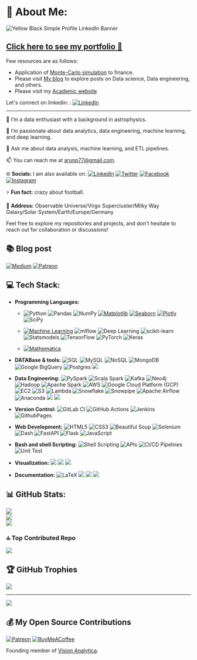 # 💫 **About Me:**

![Yellow   Black Simple Profile LinkedIn Banner](https://github.com/user-attachments/assets/9ae48475-a048-4b6f-877b-277856737cc9)

<a href="https://arunp77.github.io/" target="_blanck">Click here to see my portfolio 🔗</a>
----

<p> Few resources are as follows:</p>
<ul>
  <li>Application of <a href="https://arunp77.github.io/MonteCarlo-simulation/" target="_blanck">Monte-Carlo simulation</a> to finance.</li>
  <li>Please visit <a href="https://arunp77.medium.com/" target="_blanck">My blog</a> to explore posts on Data science, Data engineering, and others.</li>
  <li>Please visit my <a href="https://sites.google.com/view/aruncosmo/home" target="_blanck">Academic website</a></li>
</ul>

Let's connect on linkedin: : [![LinkedIn](https://img.shields.io/badge/LinkedIn-%230077B5.svg?logo=linkedin&logoColor=white)](https://linkedin.com/in/arunp77) 

---- 

<!----- 👋 Hi, I’m <b>Arun Kumar Pandey</b> (Hallo, ich bin Arun Kumar Pandey).<br> /-----> 

🔭 I’m a data enthusiast with a background in astrophysics.

🌱 I’m passionate about data analytics, data engineering, machine learning, and deep learning.

💬 Ask me about data analysis, machine learning, and ETL pipelines.

📫 You can reach me at [arunp77@gmail.com](arunp77@gmail.com).

🌐 **Socials:** I am also available on: [![LinkedIn](https://img.shields.io/badge/LinkedIn-%230077B5.svg?logo=linkedin&logoColor=white)](https://linkedin.com/in/arunp77) 
[![Twitter](https://img.shields.io/badge/Twitter-%231DA1F2.svg?logo=Twitter&logoColor=white)](https://twitter.com/arunp77_)
[![Facebook](https://img.shields.io/badge/Facebook-%231877F2.svg?logo=Facebook&logoColor=white)](https://facebook.com/arunp77) 
[![Instagram](https://img.shields.io/badge/Instagram-%23E4405F.svg?logo=Instagram&logoColor=white)](https://instagram.com/arunp77)

⚡ **Fun fact:** crazy about football.<br>

📍 **Address:** Observable Universe/Virgo Supercluster/Milky Way Galaxy/Solar System/Earth/Europe/Germany <br>

Feel free to explore my repositories and projects, and don't hesitate to reach out for collaboration or discussions!


## 📚 Blog post
[![Medium](https://img.shields.io/badge/Medium-12100E?logo=medium&logoColor=white)](https://medium.com/@arunp77)
[![Patreon](https://img.shields.io/badge/Patreon-%23FF424D.svg?style=plastic&logo=patreon&logoColor=white)](https://patreon.com/user?u=87801682)

## 💻 **Tech Stack:**

- **Programming Languages:** 
  - ![Python](https://img.shields.io/badge/python-3670A0?style=flat-square&logo=python&logoColor=ffdd54) 
    ![Pandas](https://img.shields.io/badge/pandas-%23150458.svg?style=flat-square&logo=pandas&logoColor=white) 
    ![NumPy](https://img.shields.io/badge/numpy-%23013243.svg?style=flat-square&logo=numpy&logoColor=white)
    [![Matplotlib](https://img.shields.io/badge/Matplotlib-blue.svg?logo=python&logoColor=white)](https://matplotlib.org)
    [![Seaborn](https://img.shields.io/badge/Seaborn-%233F4F75.svg?style=flat-square&logo=python&logoColor=white)](https://seaborn.pydata.org)
    [![Plotly](https://img.shields.io/badge/Plotly-%233F4F75.svg?style=flat-square&logo=plotly&logoColor=white)](https://plotly.com/)
    ![SciPy](https://img.shields.io/badge/SciPy-%230C55A5.svg?style=flat-square&logo=scipy&logoColor=%white) 
    
  - [![Machine Learning](https://img.shields.io/badge/Machine%20Learning-%F0%9F%A4%96-darkviolet?style=flat&logoColor=grey)](https://github.com/)
    ![mlflow](https://img.shields.io/badge/mlflow-%23d9ead3.svg?style=plastic&logo=numpy&logoColor=blue)
    ![Deep Learning](https://img.shields.io/badge/Deep%20Learning-%2343853D.svg?style=flat-square&logo=python&logoColor=white)
    ![scikit-learn](https://img.shields.io/badge/scikit--learn-%23F7931E.svg?style=flat-square&logo=scikit-learn&logoColor=white)
    ![Statsmodels](https://img.shields.io/badge/Statsmodels-%230099EE.svg?style=flat-square&logo=statsmodels&logoColor=white)
    ![TensorFlow](https://img.shields.io/badge/TensorFlow-%23FF6F00.svg?style=flat-square&logo=TensorFlow&logoColor=white)
    ![PyTorch](https://img.shields.io/badge/PyTorch-%23EE4C2C.svg?style=flat-square&logo=PyTorch&logoColor=white)
    ![Keras](https://img.shields.io/badge/Keras-%23D00000.svg?style=plastic&logo=Keras&logoColor=white) 
    
  - [![Mathematica](https://img.shields.io/badge/Mathematica-F7DF1E?style=plastic&logo=wolfram-mathematica&logoColor=black)](https://www.wolfram.com/mathematica/)
  
  <!------- ![Swift-Newbie](https://img.shields.io/badge/Swift-Newbie-F54A2A?style=flat-square&logo=swift&logoColor=white) ---->

- **DATABase & tools:** ![SQL](https://img.shields.io/badge/SQL-F7DF1E.svg?style=flat-square&logo=sql&logoColor=orange)
  ![MySQL](https://img.shields.io/badge/mysql-%2300f.svg?style=flat-square&logo=mysql&logoColor=white) ![NoSQL](https://img.shields.io/badge/NoSQL-%2347A248.svg?style=flat-square&logo=mongodb&logoColor=white) ![MongoDB](https://img.shields.io/badge/MongoDB-%2347A248.svg?style=flat-square&logo=mongodb&logoColor=white)  ![Google BigQuery](https://img.shields.io/badge/-Google%20BigQuery-blue?style=flat-square&logo=google-cloud) ![Postgres](https://img.shields.io/badge/postgres-%23316192.svg?style=plastic&logo=postgresql&logoColor=white) [<img src="https://img.shields.io/badge/MS Excel-blue.svg?logo=Excel">](https://www.office.com/excel)

- **Data Engineering:**
  ![PySpark](https://img.shields.io/badge/PySpark-%23E25A1C.svg?style=flat-square&logo=apache-spark&logoColor=white)
  ![Scala Spark](https://img.shields.io/badge/Scala%20Spark-%23DC322F.svg?style=flat-square&logo=apache-spark&logoColor=white)
  ![Kafka](https://img.shields.io/badge/Kafka-%23231F20.svg?style=flat-square&logo=apache-kafka&logoColor=white)
  ![Neo4j](https://img.shields.io/badge/Neo4j-%2376B043.svg?style=flat-square&logo=neo4j&logoColor=white)
  ![Hadoop](https://img.shields.io/badge/Hadoop-%23FBC02D.svg?style=flat-square&logo=apache&logoColor=white)
  ![Apache Spark](https://img.shields.io/badge/Apache%20Spark-%23E25A1C.svg?style=flat-square&logo=apache-spark&logoColor=white)
  ![AWS](https://img.shields.io/badge/AWS-%23232F3E.svg?style=flat-square&logo=amazon-aws&logoColor=white)
  ![Google Cloud Platform (GCP)](https://img.shields.io/badge/Google%20Cloud%20Platform-%234285F4.svg?style=flat-square&logo=google-cloud&logoColor=white)
  ![EC2](https://img.shields.io/badge/EC2-%23FF9900.svg?style=flat-square&logo=amazon-aws&logoColor=white)
  ![S3](https://img.shields.io/badge/S3-%23FF9900.svg?style=flat-square&logo=amazon-s3&logoColor=white)
  ![Lambda](https://img.shields.io/badge/Lambda-%23FF9900.svg?style=flat-square&logo=amazon-aws&logoColor=white)
  ![Snowflake](https://img.shields.io/badge/Snowflake-%23232F3E.svg?style=flat-square&logo=snowflake&logoColor=white)
  ![Snowpipe](https://img.shields.io/badge/Snowpipe-%23232F3E.svg?style=flat-square&logo=snowflake&logoColor=white)
  ![Apache Airflow](https://img.shields.io/badge/Apache%20Airflow-017CEE?style=plastic&logo=Apache%20Airflow&logoColor=white)
  ![Anaconda](https://img.shields.io/badge/Anaconda-%2344A833.svg?style=flat-square&logo=anaconda&logoColor=white)
  [<img src="https://img.shields.io/badge/Docker-blue.svg?logo=docker">](https://hub.docker.com/)
  [<img src="https://img.shields.io/badge/bitbucket-blue.svg?logo=bitbucket">](https://bitbucket.org/arunp77/python/src/main/)

- **Version Control:** ![GitLab CI](https://img.shields.io/badge/gitlab%20CI-%23181717.svg?style=plastic&logo=gitlab&logoColor=white) 
![GitHub Actions](https://img.shields.io/badge/github%20actions-%232671E5.svg?style=plastic&logo=githubactions&logoColor=white) 
![Jenkins](https://img.shields.io/badge/jenkins-%232C5263.svg?style=plastic&logo=jenkins&logoColor=white) 
![GithubPages](https://img.shields.io/badge/github%20pages-121013?style=plastic&logo=github&logoColor=white) 

- **Web Development:** ![HTML5](https://img.shields.io/badge/html5-%23E34F26.svg?style=flat-square&logo=html5&logoColor=white) 
![CSS3](https://img.shields.io/badge/css3-%231572B6.svg?style=flat-square&logo=css3&logoColor=white)
![Beautiful Soup](https://img.shields.io/badge/Beautiful%20Soup-%23646464.svg?style=flat-square&logo=beautifulsoup&logoColor=white)
![Selenium](https://img.shields.io/badge/Selenium-%2361DAFB.svg?style=flat-square&logo=selenium&logoColor=white)
![Dash](https://img.shields.io/badge/Dash-%23000000.svg?style=flat-square&logo=plotly&logoColor=white)
![FastAPI](https://img.shields.io/badge/FastAPI-009688?style=flat-square&logo=fastapi&logoColor=white)
![Flask](https://img.shields.io/badge/Flask-000000?style=flat-square&logo=flask&logoColor=white) ![JavaScript](https://img.shields.io/badge/javascript-%23323330.svg?style=plastic&logo=javascript&logoColor=%23F7DF1E) 

- **Bash and shell Scripting:**
  ![Shell Scripting](https://img.shields.io/badge/Shell%20Scripting-%23121011.svg?style=flat-square&logo=gnu-bash&logoColor=white)
  ![APIs](https://img.shields.io/badge/APIs-%23007ACC.svg?style=flat-square&logo=apiary&logoColor=white)
  ![CI/CD Pipelines](https://img.shields.io/badge/CI%2FCD%20Pipelines-%2343853D.svg?style=flat-square&logo=jenkins&logoColor=white)
  ![Unit Test](https://img.shields.io/badge/Unit%20Test-%2343853D.svg?style=flat-square&logo=unittest&logoColor=white) 

- **Visualization:** [<img src="https://img.shields.io/badge/Power Bi-informational.svg?logo=Power Bi">](https://powerbi.microsoft.com/)
[<img src="https://img.shields.io/badge/Tableau-informational.svg?logo=tableau">](https://www.tableau.com/) [<img src="https://img.shields.io/badge/looker studio-blue.svg?logo=looker">](https://lookerstudio.google.com/)

- **Documentation:** ![LaTeX](https://img.shields.io/badge/latex-%23008080.svg?style=flat-square&logo=latex&logoColor=white) 
 [<img src="https://img.shields.io/badge/MS word-blue.svg?logo=msword">](https://www.office.com/word)
 [<img src="https://img.shields.io/badge/Mac Pages-important.svg?logo=Pages">](https://www.apple.com/pages)
 [<img src="https://img.shields.io/badge/Mac Keynotes-blue.svg?logo=Keynotes">](https://www.apple.com/keynotes)

## 📊 GitHub Stats:
![](https://github-readme-stats.vercel.app/api?username=arunp77&theme=radical&hide_border=false&include_all_commits=false&count_private=false)<br/>
![](https://github-readme-streak-stats.herokuapp.com/?user=arunp77&theme=radical&hide_border=false)<br/>
![](https://github-readme-stats.vercel.app/api/top-langs/?username=arunp77&theme=radical&hide_border=false&include_all_commits=false&count_private=false&layout=compact)

### 🔝 Top Contributed Repo
![](https://github-contributor-stats.vercel.app/api?username=arunp77&limit=5&theme=radical&combine_all_yearly_contributions=true)


## 🏆 GitHub Trophies
![](https://github-profile-trophy.vercel.app/?username=arunp77&theme=radical&no-frame=false&no-bg=true&margin-w=4)

---
[![](https://visitcount.itsvg.in/api?id=arunp77&label=Profile%20Views&color=0&icon=0&pretty=true)](https://visitcount.itsvg.in)

## 💰 My Open Source Contributions

[![Patreon](https://img.shields.io/badge/Patreon-F96854?style=for-the-badge&logo=patreon&logoColor=white)](https://patreon.com/87801682)
[![BuyMeACoffee](https://img.shields.io/badge/Buy%20Me%20a%20Coffee-ffdd00?style=for-the-badge&logo=buy-me-a-coffee&logoColor=black)](https://buymeacoffee.com/arunp77)


Founding member of [Vision Analytica](https://arunp77.github.io/Vision-Analytics/).

<!------
https://github.com/anuraghazra/github-readme-stats
------>
<!-- Proudly created with GPRM ( https://gprm.itsvg.in ) -->
